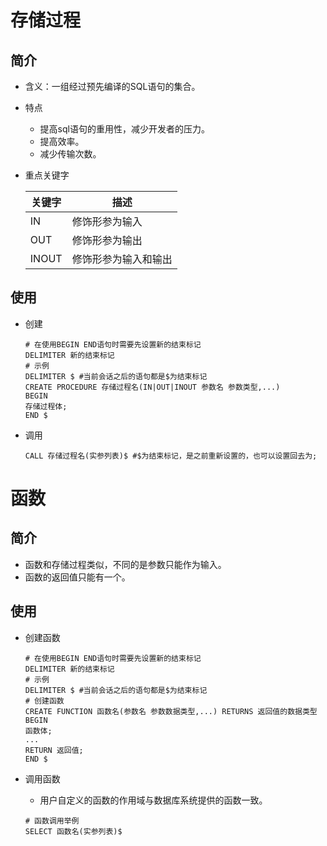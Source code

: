 # 存储过程

## 简介

* 含义：一组经过预先编译的SQL语句的集合。
* 特点
  * 提高sql语句的重用性，减少开发者的压力。
  * 提高效率。
  * 减少传输次数。

* 重点关键字

  | 关键字 | 描述                 |
  | ------ | -------------------- |
  | IN     | 修饰形参为输入       |
  | OUT    | 修饰形参为输出       |
  | INOUT  | 修饰形参为输入和输出 |

## 使用

* 创建

  ```mysql
  # 在使用BEGIN END语句时需要先设置新的结束标记
  DELIMITER 新的结束标记
  # 示例
  DELIMITER $ #当前会话之后的语句都是$为结束标记
  CREATE PROCEDURE 存储过程名(IN|OUT|INOUT 参数名 参数类型,...)
  BEGIN
  存储过程体;
  END $
  ```

* 调用

  ```mysql
  CALL 存储过程名(实参列表)$ #$为结束标记，是之前重新设置的，也可以设置回去为;
  ```

# 函数

## 简介

* 函数和存储过程类似，不同的是参数只能作为输入。
* 函数的返回值只能有一个。

## 使用

* 创建函数

  ```mysql
  # 在使用BEGIN END语句时需要先设置新的结束标记
  DELIMITER 新的结束标记
  # 示例
  DELIMITER $ #当前会话之后的语句都是$为结束标记
  # 创建函数
  CREATE FUNCTION 函数名(参数名 参数数据类型,...) RETURNS 返回值的数据类型
  BEGIN
  函数体;
  ...
  RETURN 返回值;
  END $
  ```

* 调用函数

  * 用户自定义的函数的作用域与数据库系统提供的函数一致。

  ```mysql
  # 函数调用举例
  SELECT 函数名(实参列表)$
  ```

  